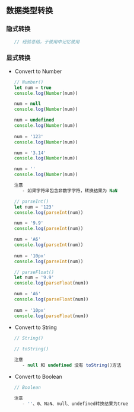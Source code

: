 ## 数据类型转换

### 隐式转换

```JavaScript
   // 经验总结，于使用中记忆使用
```
  
### 显式转换

- Convert to Number

```JavaScript
   // Number()
   let num = true
   console.log(Number(num))

   num = null
   console.log(Number(num))

   num = undefined
   console.log(Number(num))
   
   num = '123'
   console.log(Number(num))

   num = '3.14'
   console.log(Number(num))

   num = ''
   console.log(Number(num))

   注意
      - 如果字符串包含非数字字符，转换结果为 NaN

   // parseInt()
   let num = '123'
   console.log(parseInt(num))

   num = '9.9'
   console.log(parseInt(num))

   num = 'A6'
   console.log(parseInt(num))
   
   num = '10px'
   console.log(parseInt(num))

   // parseFloat()
   let num = '9.9'
   console.log(parseFloat(num))

   num = 'A6'
   console.log(parseFloat(num))
   
   num = '10px'
   console.log(parseFloat(num))
```

- Convert to String

```JavaScript
   // String()
   
   // toString()

   注意
      - null 和 undefined 没有 toString()方法
```

- Convert to Boolean

```JavaScript
   // Boolean

   注意
      - ''、0、NaN、null、undefined转换结果为true
```
